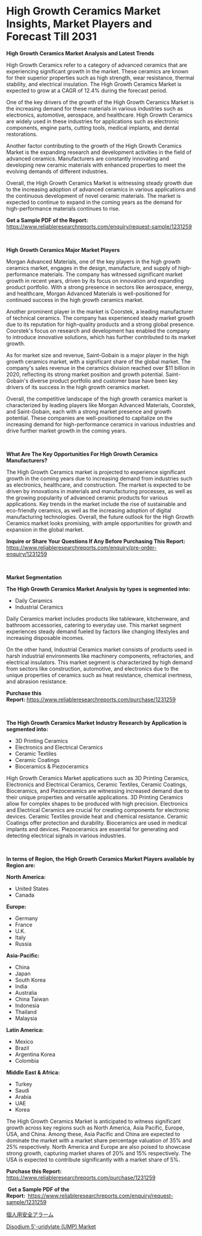 <p><h1>High Growth Ceramics Market Insights, Market Players and Forecast Till 2031</h1></p><p><strong>High Growth Ceramics Market Analysis and Latest Trends</strong></p>
<p><p>High Growth Ceramics refer to a category of advanced ceramics that are experiencing significant growth in the market. These ceramics are known for their superior properties such as high strength, wear resistance, thermal stability, and electrical insulation. The High Growth Ceramics Market is expected to grow at a CAGR of 12.4% during the forecast period.</p><p>One of the key drivers of the growth of the High Growth Ceramics Market is the increasing demand for these materials in various industries such as electronics, automotive, aerospace, and healthcare. High Growth Ceramics are widely used in these industries for applications such as electronic components, engine parts, cutting tools, medical implants, and dental restorations.</p><p>Another factor contributing to the growth of the High Growth Ceramics Market is the expanding research and development activities in the field of advanced ceramics. Manufacturers are constantly innovating and developing new ceramic materials with enhanced properties to meet the evolving demands of different industries.</p><p>Overall, the High Growth Ceramics Market is witnessing steady growth due to the increasing adoption of advanced ceramics in various applications and the continuous development of novel ceramic materials. The market is expected to continue to expand in the coming years as the demand for high-performance materials continues to rise.</p></p>
<p><strong>Get a Sample PDF of the Report:&nbsp;</strong> <a href="https://www.reliableresearchreports.com/enquiry/request-sample/1231259">https://www.reliableresearchreports.com/enquiry/request-sample/1231259</a></p>
<p>&nbsp;</p>
<p><strong>High Growth Ceramics Major Market Players</strong></p>
<p><p>Morgan Advanced Materials, one of the key players in the high growth ceramics market, engages in the design, manufacture, and supply of high-performance materials. The company has witnessed significant market growth in recent years, driven by its focus on innovation and expanding product portfolio. With a strong presence in sectors like aerospace, energy, and healthcare, Morgan Advanced Materials is well-positioned for continued success in the high growth ceramics market.</p><p>Another prominent player in the market is Coorstek, a leading manufacturer of technical ceramics. The company has experienced steady market growth due to its reputation for high-quality products and a strong global presence. Coorstek's focus on research and development has enabled the company to introduce innovative solutions, which has further contributed to its market growth.</p><p>As for market size and revenue, Saint-Gobain is a major player in the high growth ceramics market, with a significant share of the global market. The company's sales revenue in the ceramics division reached over $11 billion in 2020, reflecting its strong market position and growth potential. Saint-Gobain's diverse product portfolio and customer base have been key drivers of its success in the high growth ceramics market.</p><p>Overall, the competitive landscape of the high growth ceramics market is characterized by leading players like Morgan Advanced Materials, Coorstek, and Saint-Gobain, each with a strong market presence and growth potential. These companies are well-positioned to capitalize on the increasing demand for high-performance ceramics in various industries and drive further market growth in the coming years.</p></p>
<p>&nbsp;</p>
<p><strong>What Are The Key Opportunities For High Growth Ceramics Manufacturers?</strong></p>
<p><p>The High Growth Ceramics market is projected to experience significant growth in the coming years due to increasing demand from industries such as electronics, healthcare, and construction. The market is expected to be driven by innovations in materials and manufacturing processes, as well as the growing popularity of advanced ceramic products for various applications. Key trends in the market include the rise of sustainable and eco-friendly ceramics, as well as the increasing adoption of digital manufacturing technologies. Overall, the future outlook for the High Growth Ceramics market looks promising, with ample opportunities for growth and expansion in the global market.</p></p>
<p><strong>Inquire or Share Your Questions If Any Before Purchasing This Report:</strong> <a href="https://www.reliableresearchreports.com/enquiry/pre-order-enquiry/1231259">https://www.reliableresearchreports.com/enquiry/pre-order-enquiry/1231259</a></p>
<p>&nbsp;</p>
<p><strong>Market Segmentation</strong></p>
<p><strong>The High Growth Ceramics Market Analysis by types is segmented into:</strong></p>
<p><ul><li>Daily Ceramics</li><li>Industrial Ceramics</li></ul></p>
<p><p>Daily Ceramics market includes products like tableware, kitchenware, and bathroom accessories, catering to everyday use. This market segment experiences steady demand fueled by factors like changing lifestyles and increasing disposable incomes.</p><p>On the other hand, Industrial Ceramics market consists of products used in harsh industrial environments like machinery components, refractories, and electrical insulators. This market segment is characterized by high demand from sectors like construction, automotive, and electronics due to the unique properties of ceramics such as heat resistance, chemical inertness, and abrasion resistance.</p></p>
<p><strong>Purchase this Report:&nbsp;</strong><a href="https://www.reliableresearchreports.com/purchase/1231259">https://www.reliableresearchreports.com/purchase/1231259</a></p>
<p>&nbsp;</p>
<p><strong>The High Growth Ceramics Market Industry Research by Application is segmented into:</strong></p>
<p><ul><li>3D Printing Ceramics</li><li>Electronics and Electrical Ceramics</li><li>Ceramic Textiles</li><li>Ceramic Coatings</li><li>Bioceramics & Piezoceramics</li></ul></p>
<p><p>High Growth Ceramics Market applications such as 3D Printing Ceramics, Electronics and Electrical Ceramics, Ceramic Textiles, Ceramic Coatings, Bioceramics, and Piezoceramics are witnessing increased demand due to their unique properties and versatile applications. 3D Printing Ceramics allow for complex shapes to be produced with high precision. Electronics and Electrical Ceramics are crucial for creating components for electronic devices. Ceramic Textiles provide heat and chemical resistance. Ceramic Coatings offer protection and durability. Bioceramics are used in medical implants and devices. Piezoceramics are essential for generating and detecting electrical signals in various industries.</p></p>
<p>&nbsp;</p>
<p><strong>In terms of Region, the High Growth Ceramics Market Players available by Region are:</strong></p>
<p>
    <p> <strong> North America: </strong>
        <ul>
            <li>United States</li>
            <li>Canada</li>
        </ul>
        </p> 
    <p> <strong> Europe: </strong>
        <ul>
            <li>Germany</li>
            <li>France</li>
            <li>U.K.</li>
            <li>Italy</li>
            <li>Russia</li>
        </ul>
        </p> 
    <p> <strong> Asia-Pacific: </strong>
        <ul>
            <li>China</li>
            <li>Japan</li>
            <li>South Korea</li>
            <li>India</li>
            <li>Australia</li>
            <li>China Taiwan</li>
            <li>Indonesia</li>
            <li>Thailand</li>
            <li>Malaysia</li>
        </ul>
        </p> 
    <p> <strong> Latin America: </strong>
        <ul>
            <li>Mexico</li>
            <li>Brazil</li>
            <li>Argentina Korea</li>
            <li>Colombia</li>
        </ul>
        </p> 
    <p> <strong> Middle East & Africa: </strong>
        <ul>
            <li>Turkey</li>
            <li>Saudi</li>
            <li>Arabia</li>
            <li>UAE</li>
            <li>Korea</li>
        </ul>
    </p>
    </p>
<p><p>The High Growth Ceramics Market is anticipated to witness significant growth across key regions such as North America, Asia Pacific, Europe, USA, and China. Among these, Asia Pacific and China are expected to dominate the market with a market share percentage valuation of 35% and 25% respectively. North America and Europe are also poised to showcase strong growth, capturing market shares of 20% and 15% respectively. The USA is expected to contribute significantly with a market share of 5%.</p></p>
<p><strong>Purchase this Report: </strong><a href="https://www.reliableresearchreports.com/purchase/1231259">https://www.reliableresearchreports.com/purchase/1231259</a></p>
<p>&nbsp;<strong>Get a Sample PDF of the Report:&nbsp;&nbsp;</strong><a href="https://www.reliableresearchreports.com/enquiry/request-sample/1231259">https://www.reliableresearchreports.com/enquiry/request-sample/1231259</a></p>
<p><strong></strong></p>
<p><p><a href="https://github.com/ppmazlotr77499/Market-Research-Report-List-1/blob/main/6489549620.md">個人用安全アラーム</a></p><p><a href="https://fearless-okapi-6c8.notion.site/Disodium-5-uridylate-UMP-Market-Size-Growing-and-Forecasted-for-period-from-2024-2031-and-provi-002eb3dfd5aa49d383e6fbf8836e9e90">Disodium 5'-uridylate (UMP) Market</a></p></p>